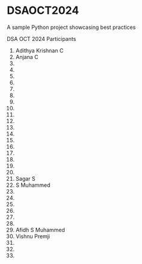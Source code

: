 # DSAOCT2024
A sample Python project showcasing best practices

DSA OCT 2024 Participants


1. Adithya Krishnan C
2. Anjana C
3.
4.
5.
6.
7.
8.
9.
10.
11.
12.
13.
14.
15.
16.
17.
18.
19.
20.
21. Sagar S
20. S Muhammed
21.
22.
23.
24.
25.
26.
27. Afidh S Muhammed
26. Vishnu Premji
27.
28.
29.

